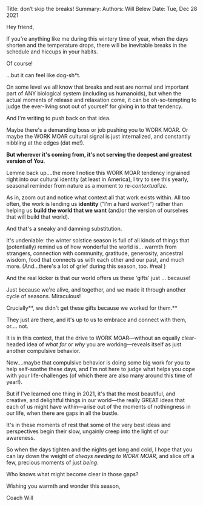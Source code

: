 Title:   don’t skip the breaks!
Summary: 
Authors: Will Belew
Date:    Tue, Dec 28 2021
        

Hey friend,

If you're anything like me during this wintery time of year, when the days shorten and the temperature drops, there will be inevitable breaks in the schedule and hiccups in your habits. 

Of course!

…but it can feel like dog-sh*t.

On some level we all know that breaks and rest are normal and important part of ANY biological system (including us humanoids), but when the actual moments of release and relaxation come, it can be oh-so-tempting to judge the ever-living snot out of yourself for giving in to that tendency.

And I'm writing to push back on that idea.

Maybe there's a demanding boss or job pushing you to WORK MOAR. Or maybe the WORK MOAR cultural signal is just internalized, and constantly nibbling at the edges (dat me!).

**But wherever it's coming from, it's not serving the deepest and greatest version of You**.

Lemme back up….the more I notice this WORK MOAR tendency ingrained right into our cultural identity (at least in America), I try to see this yearly, seasonal reminder from nature as a moment to re-*contextualize*.

As in, zoom out and notice what context all that work exists within. All too often, the work is lending us **identity** ("I'm a hard worker!") rather than helping us **build the world that we want** (and/or the version of ourselves that will build that world).

And that's a sneaky and damning substitution.

It's undeniable: the winter solstice season is full of all kinds of things that (potentially) remind us of how wonderful the world is… warmth from strangers, connection with community, gratitude, generosity, ancestral wisdom, food that connects us with each other and our past, and much more. (And…there's a lot of grief during this season, too. #real )

And the real kicker is that our world offers us these 'gifts' just … because!

Just because we're alive, and together, and we made it through another cycle of seasons. Miraculous!

Crucially**, we didn't get these gifts because we worked for them.**

They just are there, and it's up to us to embrace and connect with them, or…. not.

It is in this context, that the drive to WORK MOAR—without an equally clear-headed idea of *what for* or *why* you are working—reveals itself as just another compulsive behavior.

Now….maybe that compulsive behavior is doing some big work for you to help self-soothe these days, and I'm not here to judge what helps you cope with your life-challenges (of which there are also many around this time of year!).

But if I've learned one thing in 2021, it's that the most beautiful, and creative, and delightful things in our world—the really GREAT ideas that each of us might have within—arise out of the moments of nothingness in our life, when there are gaps in all the bustle.

It's in these moments of rest that some of the very best ideas and perspectives begin their slow, ungainly creep into the light of our awareness.

So when the days tighten and the nights get long and cold, I hope that you can lay down the weight of *always needing to WORK MOAR*, and slice off a few, precious moments of just *being*.

Who knows what might become clear in those gaps?

Wishing you warmth and wonder this season,

Coach Will

